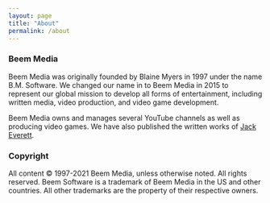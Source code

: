 ```yaml
---
layout: page
title: "About"
permalink: /about
---
```

### Beem Media

Beem Media was originally founded by Blaine Myers in 1997 under the name  B.M. Software. We changed our name in to Beem Media in 2015 to  represent our global mission to develop all forms of entertainment,  including written media, video production, and video game development.

Beem Media owns and manages several YouTube channels as well as producing video games. We have also published the written works of [Jack Everett](https://jackeverettblog4.wordpress.com/).

### Copyright
All content © 1997-2021 Beem Media, unless otherwise noted. All rights  reserved. Beem Software is a trademark of Beem Media in the US and other  countries. All other trademarks are the property of their respective  owners.
